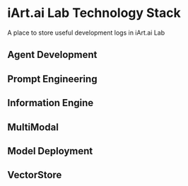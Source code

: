 # iArt.ai Lab Technology Stack
A place to store useful development logs in iArt.ai Lab

## Agent Development

## Prompt Engineering

## Information Engine

## MultiModal

## Model Deployment

## VectorStore
